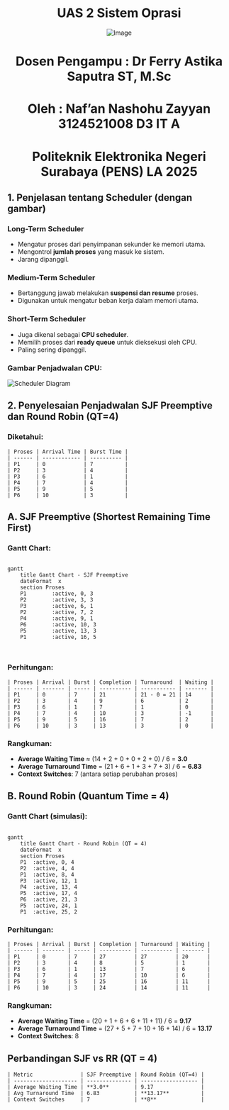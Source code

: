 <div align="center">
  
# UAS 2 Sistem Oprasi

![Image](https://github.com/user-attachments/assets/838b068c-4d85-452a-aca6-352d279fbd3f)

# Dosen Pengampu : Dr Ferry Astika Saputra ST, M.Sc

# Oleh : Naf’an Nashohu Zayyan 3124521008 D3 IT A

# Politeknik Elektronika Negeri Surabaya (PENS) LA 2025
</div>


## **1. Penjelasan tentang Scheduler (dengan gambar)**

###  **Long-Term Scheduler**

* Mengatur proses dari penyimpanan sekunder ke memori utama.
* Mengontrol **jumlah proses** yang masuk ke sistem.
* Jarang dipanggil.

###  **Medium-Term Scheduler**

* Bertanggung jawab melakukan **suspensi dan resume** proses.
* Digunakan untuk mengatur beban kerja dalam memori utama.

###  **Short-Term Scheduler**

* Juga dikenal sebagai **CPU scheduler**.
* Memilih proses dari **ready queue** untuk dieksekusi oleh CPU.
* Paling sering dipanggil.



###  Gambar Penjadwalan CPU:

![Scheduler Diagram](https://upload.wikimedia.org/wikipedia/commons/thumb/6/63/Process_Scheduling_in_Operating_System.svg/1280px-Process_Scheduling_in_Operating_System.svg.png)



## **2. Penyelesaian Penjadwalan SJF Preemptive dan Round Robin (QT=4)**

###  **Diketahui:**
```
| Proses | Arrival Time | Burst Time |
| ------ | ------------ | ---------- |
| P1     | 0            | 7          |
| P2     | 3            | 4          |
| P3     | 6            | 1          |
| P4     | 7            | 4          |
| P5     | 9            | 5          |
| P6     | 10           | 3          |
```


## A. **SJF Preemptive (Shortest Remaining Time First)**

###  Gantt Chart:

```mermaid

gantt
    title Gantt Chart - SJF Preemptive
    dateFormat  x
    section Proses
    P1        :active, 0, 3
    P2        :active, 3, 3
    P3        :active, 6, 1
    P2        :active, 7, 2
    P4        :active, 9, 1
    P6        :active, 10, 3
    P5        :active, 13, 3
    P1        :active, 16, 5

 
```

###  Perhitungan:
```
| Proses | Arrival | Burst | Completion | Turnaround  | Waiting |
| ------ | ------- | ----- | ---------- | ----------- | ------- |
| P1     | 0       | 7     | 21         | 21 - 0 = 21 | 14      |
| P2     | 3       | 4     | 9          | 6           | 2       |
| P3     | 6       | 1     | 7          | 1           | 0       |
| P4     | 7       | 4     | 10         | 3           | -1      |
| P5     | 9       | 5     | 16         | 7           | 2       |
| P6     | 10      | 3     | 13         | 3           | 0       |
```

###  Rangkuman:

* **Average Waiting Time** ≈ (14 + 2 + 0 + 0 + 2 + 0) / 6 = **3.0**
* **Average Turnaround Time** = (21 + 6 + 1 + 3 + 7 + 3) / 6 = **6.83**
* **Context Switches**: 7 (antara setiap perubahan proses)



## B. **Round Robin (Quantum Time = 4)**

###  Gantt Chart (simulasi):

```mermaid

gantt
    title Gantt Chart - Round Robin (QT = 4)
    dateFormat  x
    section Proses
    P1  :active, 0, 4
    P2  :active, 4, 4
    P1  :active, 8, 4
    P3  :active, 12, 1
    P4  :active, 13, 4
    P5  :active, 17, 4
    P6  :active, 21, 3
    P5  :active, 24, 1
    P1  :active, 25, 2

```

###  Perhitungan:
```
| Proses | Arrival | Burst | Completion | Turnaround | Waiting |
| ------ | ------- | ----- | ---------- | ---------- | ------- |
| P1     | 0       | 7     | 27         | 27         | 20      |
| P2     | 3       | 4     | 8          | 5          | 1       |
| P3     | 6       | 1     | 13         | 7          | 6       |
| P4     | 7       | 4     | 17         | 10         | 6       |
| P5     | 9       | 5     | 25         | 16         | 11      |
| P6     | 10      | 3     | 24         | 14         | 11      |
```
###  Rangkuman:

* **Average Waiting Time** = (20 + 1 + 6 + 6 + 11 + 11) / 6 = **9.17**
* **Average Turnaround Time** = (27 + 5 + 7 + 10 + 16 + 14) / 6 = **13.17**
* **Context Switches**: 8



##  **Perbandingan SJF vs RR (QT = 4)**
```
| Metric               | SJF Preemptive | Round Robin (QT=4) |
| -------------------- | -------------- | ------------------ |
| Average Waiting Time | **3.0**        | 9.17               |
| Avg Turnaround Time  | 6.83           | **13.17**          |
| Context Switches     | 7              | **8**              |
```

 
